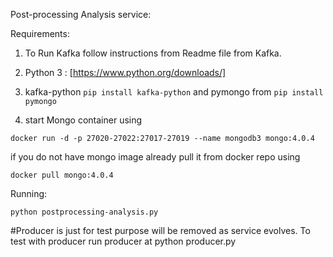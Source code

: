 Post-processing Analysis service:

Requirements:

1. To Run Kafka follow instructions from Readme file from Kafka.

2. Python 3 : [https://www.python.org/downloads/]

3. kafka-python ```pip install kafka-python``` and pymongo from ```pip install pymongo```

4. start Mongo container using

```
docker run -d -p 27020-27022:27017-27019 --name mongodb3 mongo:4.0.4
```

if you do not have mongo image already pull it from docker repo using

```
docker pull mongo:4.0.4
```


Running:

```python postprocessing-analysis.py```

#Producer is just for test purpose will be removed as service evolves.
To test with producer run producer at python producer.py

